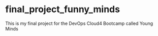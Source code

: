 # final_project_funny_minds
This is my final project for the DevOps Cloud4 Bootcamp called Young Minds
